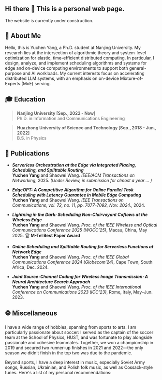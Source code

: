 ## Hi there 👋 This is a personal web page.

The website is currently under construction.

## 🦖 About Me

Hello, this is Yuchen Yang, a Ph.D. student at Nanjing University. 
My research lies at the intersection of algorithmic theory and system-level optimization for elastic, time-efficient distributed computing. 
In particular, I design, analyze, and implement scheduling algorithms and systems for edge and on-device computing environments to support both general-purpose and AI workloads. 
My current interests focus on accelerating distributed LLM systems, with an emphasis on on-device Mixture-of-Experts (MoE) serving.


## 🎓 Education

> **Nanjing University   [Sep., 2022 - Now]**  
  Ph.D. in Information and Communications Engineering  

> **Huazhong University of Science and Technology   [Sep., 2018 - Jun., 2022]**  
  B.S. in Physics  


## 📜 Publications  

- **_Serverless Orchestration at the Edge via Integrated Placing, Scheduling, and Splittable Routing_**  
  **Yuchen Yang** and Shaowei Wang. *IEEE/ACM Transactions on Networking*, 2025. *(Under Review, in submission for almost a year ... )*

- **_EdgeOPT: A Competitive Algorithm for Online Parallel Task Scheduling with Latency Guarantee in Mobile Edge Computing_**  
  **Yuchen Yang** and Shaowei Wang. *IEEE Transactions on Communications*, *vol. 72, no. 11, pp. 7077-7092, Nov. 2024.*, 2024.

- **_Lightning in the Dark: Scheduling Non-Clairvoyant Coflows at the Wireless Edge_**  
  **Yuchen Yang** and Shaowei Wang. *Proc. of the IEEE Wireless and Optical Communications Conference 2025 (WOCC’25)*, Macau, China, May 2025.
  🏆 **M-Tel Best Paper Award**

- **_Online Scheduling and Splittable Routing for Serverless Functions at Network Edge_**  
  **Yuchen Yang** and Shaowei Wang. *Proc. of the IEEE Global Communications Conference 2024 (Globecom’24)*, Cape Town, South Africa, Dec. 2024.

- **_Joint Source-Channel Coding for Wireless Image Transmission: A Neural Architecture Search Approach_**  
  **Yuchen Yang** and Shaowei Wang. *Proc. of the IEEE International Conference on Communications 2023 (ICC'23)*, Rome, Italy, May–Jun. 2023.


## ⚽ Miscellaneous
I have a wide range of hobbies, spanning from sports to arts. 
I am particularly passionate about soccer: I served as the captain of the soccer team at the School of Physics, HUST, and was fortunate to play alongside passionate and cohesive teammates. 
Together, we won a championship in 2019 and secured two runner-up finishes in 2021 and 2022—the only season we didn’t finish in the top two was due to the pandemic.

Beyond sports, I have a deep interest in music, especially Soviet Army songs, Russian, Ukrainian, and Polish folk music, as well as Cossack-style tunes.
Here's a list of my personal recommendations:






<!--
**npnothard/npnothard** is a ✨ _special_ ✨ repository because its `README.md` (this file) appears on your GitHub profile.

Here are some ideas to get you started:

- 🔭 I’m currently working on ...
- 🌱 I’m currently learning ...
- 👯 I’m looking to collaborate on ...
- 🤔 I’m looking for help with ...
- 💬 Ask me about ...
- 📫 How to reach me: ...
- 😄 Pronouns: ...
- ⚡ Fun fact: ...
-->

